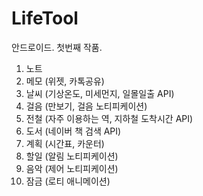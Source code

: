 # LifeTool
안드로이드. 첫번째 작품.


1. 노트
2. 메모 (위젯, 카톡공유)
3. 날씨 (기상온도, 미세먼지, 일몰일출 API)
4. 걸음 (만보기, 걸음 노티피케이션)
5. 전철 (자주 이용하는 역, 지하철 도착시간 API)
6. 도서 (네이버 책 검색 API)
7. 계획 (시간표, 카운터)
8. 할일 (알림 노티피케이션)
9. 음악 (제어 노티피케이션)
0. 잠금 (로티 애니메이션)
